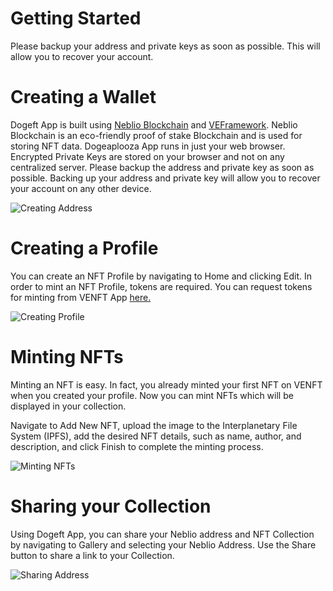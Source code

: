 ﻿
# Getting Started

 Please backup your address and private keys as soon as possible. This will allow you to recover your account.


# Creating a Wallet

Dogeft App is built using <a href="https://nebl.io" target="_blank">Neblio Blockchain</a> and <a href="https://veframework.com" target="_blank">VEFramework</a>. Neblio Blockchain is an eco-friendly proof of stake Blockchain and is used for storing NFT data. Dogeaplooza App runs in just your web browser. Encrypted Private Keys are stored on your browser and not on any centralized server. Please backup the address and private key as soon as possible. Backing up your address and private key will allow you to recover your account on any other device.


<img src="https://ipfs.infura.io/ipfs/QmNddvwq2UHXpVikKgFqGEgwgwGhPA8KU1qFe4JjxL4Rh2" style="max-width:400px;" class="img-fluid" alt="Creating Address">

# Creating a Profile

You can create an NFT Profile by navigating to Home and clicking Edit. In order to mint an NFT Profile, tokens are required. You can request tokens for minting from VENFT App <a href="https://about.ve-nft.com/index.html#airdrop" target="_blank">here.</a>

<img src="https://ipfs.infura.io/ipfs/QmSKoXSwPvLqEUgZr7nk53nLCpUwudjwS9Y6sGpm14DCYN" style="max-width:400px;" class="img-fluid" alt="Creating Profile">

# Minting NFTs

Minting an NFT is easy. In fact, you already minted your first NFT on VENFT when you created your profile. Now you can mint NFTs which will be displayed in your collection.

Navigate to Add New NFT, upload the image to the Interplanetary File System (IPFS), add the desired NFT details, such as name, author, and description, and click Finish to complete the minting process.

<img src="https://ipfs.infura.io/ipfs/QmSV1iWiiWAH3ZihBdrskru1ZT7FjJmW78ZoRtMpw39SKs" style="max-width:400px;" class="img-fluid" alt="Minting NFTs">

# Sharing your Collection

Using Dogeft App, you can share your Neblio address and NFT Collection by navigating to Gallery and selecting your Neblio Address. Use the Share button to share a link to your Collection.

<img src="https://ipfs.infura.io/ipfs/QmV838hrnsXRTW6ynvuCh9c4ob8YNA29MoFDaz3Nu9FoXZ" style="max-width:400px;" class="img-fluid" alt="Sharing Address">